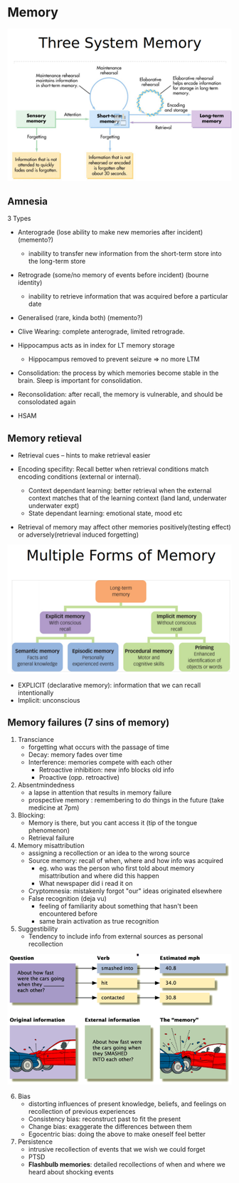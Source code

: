 # Memory

![image-20221016120732786](./images/image-20221016120732786.png)

## Amnesia

3 Types

- Anterograde (lose ability to make new memories after incident) (memento?)
  - inability to transfer new information from the short-term store into the long-term store
- Retrograde (some/no memory of events before incident) (bourne identity)
  - inability to retrieve information that was acquired before a particular date
- Generalised (rare, kinda both) (memento?)



- Clive Wearing: complete anterograde, limited retrograde.

- Hippocampus acts as in index for LT memory storage

  - Hippocampus removed to prevent seizure => no more LTM

  

- Consolidation: the process by which memories become stable in the brain. Sleep is important for consolidation.
- Reconsolidation: after recall, the memory is vulnerable, and should be consolodated again



- HSAM



## Memory retieval

- Retrieval cues – hints to make retrieval easier

- Encoding specifity: Recall better when retrieval conditions match encoding conditions (external or internal).
  - Context dependant learning: better retrieval when the external context matches that of the learning context (land land, underwater underwater expt)
  - State dependant learning: emotional state, mood etc
- Retrieval of memory may affect other memories positively(testing effect) or adversely(retrieval induced forgetting)

![image-20221016120738609](./images/image-20221016120738609.png)

- EXPLICIT (declarative memory): information that we can recall intentionally
- Implicit: unconscious

## Memory failures (7 sins of memory)

1.  Transciance
    - forgetting what occurs with the passage of time
    - Decay: memory fades over time
    - Interference: memories compete with each other
      - Retroactive inhibition: new info blocks old info
      - Proactive (opp. retroactive)
2.  Absentmindedness
    - a lapse in attention that results in memory failure
    - prospective memory : remembering to do things in the future (take medicine at 7pm)
3.  Blocking: 
    - Memory is there, but you cant access it (tip of the tongue phenomenon)
    - Retrieval failure
4.  Memory misattribution
    - assigning a recollection or an idea to the wrong source
    - Source memory: recall of when, where and how info was acquired
      - eg. who was the person who first told about memory misattribution and where did this happen
      - What newspaper did i read it on
    - Cryptomnesia: mistakenly forgot "our" ideas originated elsewhere
    - False recognition (deja vu)
      - feeling of familiarity about something that hasn't been encountered before 
      - same brain activation as true recognition
5.  Suggestibility
    - Tendency to include info from external sources as personal recollection

![image-20221016120746465](./images/image-20221016120746465.png)

6. Bias
   - distorting influences of present knowledge, beliefs, and feelings on recollection of previous experiences
   - Consistency bias: reconstruct past to fit the present
   - Change bias: exaggerate the differences between them
   - Egocentric bias: doing the above to make oneself feel better
7. Persistence
   - intrusive recollection of events that we wish we could forget
   - PTSD
   - **Flashbulb memories**: detailed recollections of when and where we heard about shocking events